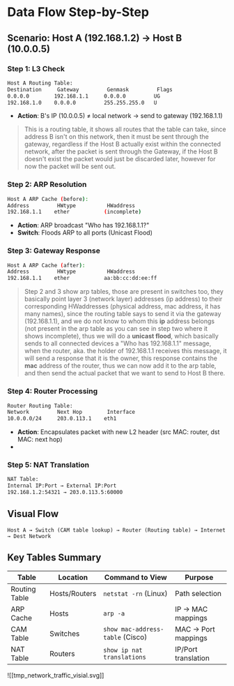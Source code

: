# Data Flow Step-by-Step
## Scenario: Host A (192.168.1.2) → Host B (10.0.0.5)

### Step 1: L3 Check
```bash
Host A Routing Table:
Destination     Gateway         Genmask         Flags
0.0.0.0        192.168.1.1     0.0.0.0         UG
192.168.1.0    0.0.0.0         255.255.255.0   U
```

- **Action**: B's IP (10.0.0.5) ≠ local network → send to gateway (192.168.1.1)

> This is a routing table, it shows all routes that the table can take, since address B isn't on this network, then it must be sent through the gateway, regardless if the Host B actually exist within the connected network, after the packet is sent through the Gateway, if the Host B doesn't exist the packet would just be discarded later, however for now the packet will be sent out.

### Step 2: ARP Resolution
```bash
Host A ARP Cache (before):
Address         HWtype          HWaddress
192.168.1.1    ether           (incomplete)
```

- **Action**: ARP broadcast "Who has 192.168.1.1?"
- **Switch**: Floods ARP to all ports (Unicast Flood)

### Step 3: Gateway Response
```bash
Host A ARP Cache (after):
Address         HWtype          HWaddress
192.168.1.1    ether           aa:bb:cc:dd:ee:ff
```

> Step 2 and 3 show arp tables, those are present in switches too, they basically point layer 3 (network layer) addresses (ip address) to their corresponding HWaddresses (physical address, mac address, it has many names), since the routing table says to send it via the gateway (192.168.1.1), and we do not know to whom this **ip** address belongs (not present in the arp table as you can see in step two where it shows incomplete), thus we will do a **unicast flood**, which basically sends to all connected devices a "Who has 192.168.1.1" message, when the router, aka. the holder of 192.168.1.1 receives this message, it will send a response that it is the owner, this response contains the **mac** address of the router, thus we can now add it to the arp table, and then send the actual packet that we want to send to Host B there.

### Step 4: Router Processing
```bash
Router Routing Table:
Network         Next Hop        Interface
10.0.0.0/24     203.0.113.1    eth1
```

- **Action**: Encapsulates packet with new L2 header (src MAC: router, dst MAC: next hop)
- 
### Step 5: NAT Translation
```bash
NAT Table:
Internal IP:Port → External IP:Port
192.168.1.2:54321 → 203.0.113.5:60000
```

## Visual Flow
```
Host A → Switch (CAM table lookup) → Router (Routing table) → Internet → Dest Network
```

## Key Tables Summary

| Table         | Location      | Command to View                  | Purpose             |
| ------------- | ------------- | -------------------------------- | ------------------- |
| Routing Table | Hosts/Routers | `netstat -rn` (Linux)            | Path selection      |
| ARP Cache     | Hosts         | `arp -a`                         | IP → MAC mappings   |
| CAM Table     | Switches      | `show mac-address-table` (Cisco) | MAC → Port mappings |
| NAT Table     | Routers       | `show ip nat translations`       | IP/Port translation |

![[tmp_network_traffic_visial.svg]]